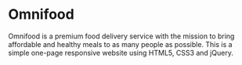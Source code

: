 # Omnifood
Omnifood is a premium food delivery service with the mission to bring affordable and healthy meals to as many people as possible. This is a simple one-page responsive website using HTML5, CSS3 and jQuery.

